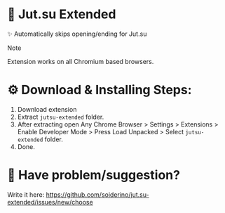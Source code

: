 # 🐸 Jut.su Extended

✨ Automatically skips opening/ending for Jut.su <br>

> [!NOTE]
> Extension works on all Chromium based browsers.

# ⚙️ Download & Installing Steps: <br>

1. Download extension
2. Extract `jutsu-extended` folder.
3. After extracting open Any Chrome Browser > Settings > Extensions > Enable Developer Mode > Press Load Unpacked > Select `jutsu-extended` folder.
4. Done.

# 🐛 Have problem/suggestion?

Write it here: https://github.com/soiderino/jut.su-extended/issues/new/choose
